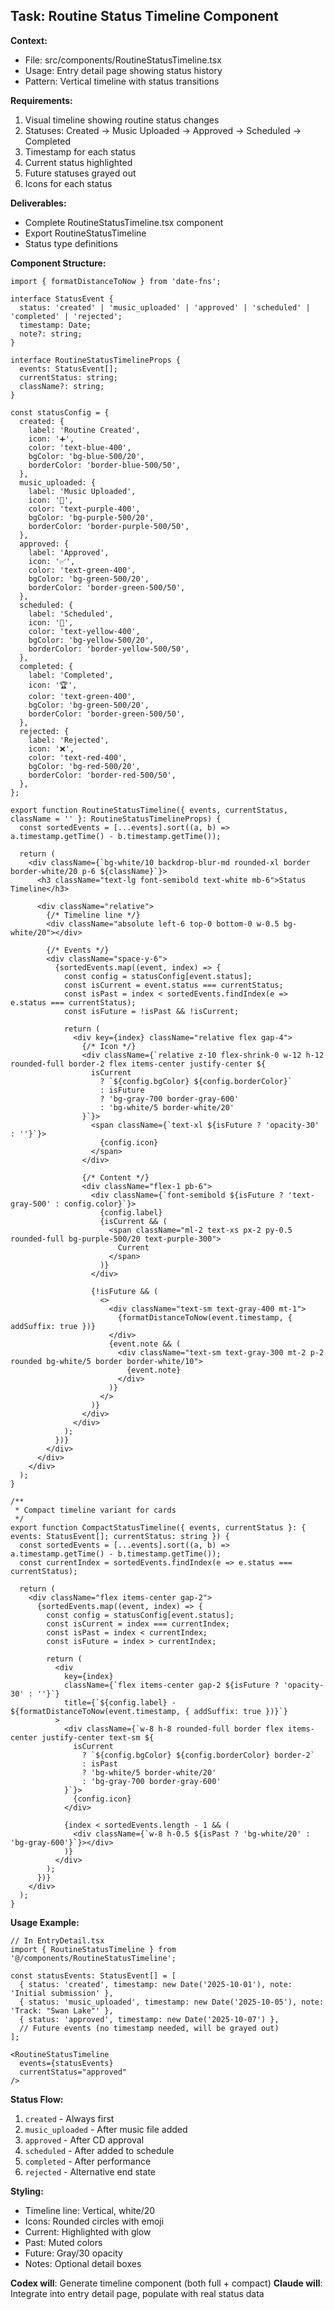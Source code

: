 ## Task: Routine Status Timeline Component

**Context:**
- File: src/components/RoutineStatusTimeline.tsx
- Usage: Entry detail page showing status history
- Pattern: Vertical timeline with status transitions

**Requirements:**
1. Visual timeline showing routine status changes
2. Statuses: Created → Music Uploaded → Approved → Scheduled → Completed
3. Timestamp for each status
4. Current status highlighted
5. Future statuses grayed out
6. Icons for each status

**Deliverables:**
- Complete RoutineStatusTimeline.tsx component
- Export RoutineStatusTimeline
- Status type definitions

**Component Structure:**
```tsx
import { formatDistanceToNow } from 'date-fns';

interface StatusEvent {
  status: 'created' | 'music_uploaded' | 'approved' | 'scheduled' | 'completed' | 'rejected';
  timestamp: Date;
  note?: string;
}

interface RoutineStatusTimelineProps {
  events: StatusEvent[];
  currentStatus: string;
  className?: string;
}

const statusConfig = {
  created: {
    label: 'Routine Created',
    icon: '➕',
    color: 'text-blue-400',
    bgColor: 'bg-blue-500/20',
    borderColor: 'border-blue-500/50',
  },
  music_uploaded: {
    label: 'Music Uploaded',
    icon: '🎵',
    color: 'text-purple-400',
    bgColor: 'bg-purple-500/20',
    borderColor: 'border-purple-500/50',
  },
  approved: {
    label: 'Approved',
    icon: '✅',
    color: 'text-green-400',
    bgColor: 'bg-green-500/20',
    borderColor: 'border-green-500/50',
  },
  scheduled: {
    label: 'Scheduled',
    icon: '📅',
    color: 'text-yellow-400',
    bgColor: 'bg-yellow-500/20',
    borderColor: 'border-yellow-500/50',
  },
  completed: {
    label: 'Completed',
    icon: '🏆',
    color: 'text-green-400',
    bgColor: 'bg-green-500/20',
    borderColor: 'border-green-500/50',
  },
  rejected: {
    label: 'Rejected',
    icon: '❌',
    color: 'text-red-400',
    bgColor: 'bg-red-500/20',
    borderColor: 'border-red-500/50',
  },
};

export function RoutineStatusTimeline({ events, currentStatus, className = '' }: RoutineStatusTimelineProps) {
  const sortedEvents = [...events].sort((a, b) => a.timestamp.getTime() - b.timestamp.getTime());

  return (
    <div className={`bg-white/10 backdrop-blur-md rounded-xl border border-white/20 p-6 ${className}`}>
      <h3 className="text-lg font-semibold text-white mb-6">Status Timeline</h3>

      <div className="relative">
        {/* Timeline line */}
        <div className="absolute left-6 top-0 bottom-0 w-0.5 bg-white/20"></div>

        {/* Events */}
        <div className="space-y-6">
          {sortedEvents.map((event, index) => {
            const config = statusConfig[event.status];
            const isCurrent = event.status === currentStatus;
            const isPast = index < sortedEvents.findIndex(e => e.status === currentStatus);
            const isFuture = !isPast && !isCurrent;

            return (
              <div key={index} className="relative flex gap-4">
                {/* Icon */}
                <div className={`relative z-10 flex-shrink-0 w-12 h-12 rounded-full border-2 flex items-center justify-center ${
                  isCurrent
                    ? `${config.bgColor} ${config.borderColor}`
                    : isFuture
                    ? 'bg-gray-700 border-gray-600'
                    : 'bg-white/5 border-white/20'
                }`}>
                  <span className={`text-xl ${isFuture ? 'opacity-30' : ''}`}>
                    {config.icon}
                  </span>
                </div>

                {/* Content */}
                <div className="flex-1 pb-6">
                  <div className={`font-semibold ${isFuture ? 'text-gray-500' : config.color}`}>
                    {config.label}
                    {isCurrent && (
                      <span className="ml-2 text-xs px-2 py-0.5 rounded-full bg-purple-500/20 text-purple-300">
                        Current
                      </span>
                    )}
                  </div>

                  {!isFuture && (
                    <>
                      <div className="text-sm text-gray-400 mt-1">
                        {formatDistanceToNow(event.timestamp, { addSuffix: true })}
                      </div>
                      {event.note && (
                        <div className="text-sm text-gray-300 mt-2 p-2 rounded bg-white/5 border border-white/10">
                          {event.note}
                        </div>
                      )}
                    </>
                  )}
                </div>
              </div>
            );
          })}
        </div>
      </div>
    </div>
  );
}

/**
 * Compact timeline variant for cards
 */
export function CompactStatusTimeline({ events, currentStatus }: { events: StatusEvent[]; currentStatus: string }) {
  const sortedEvents = [...events].sort((a, b) => a.timestamp.getTime() - b.timestamp.getTime());
  const currentIndex = sortedEvents.findIndex(e => e.status === currentStatus);

  return (
    <div className="flex items-center gap-2">
      {sortedEvents.map((event, index) => {
        const config = statusConfig[event.status];
        const isCurrent = index === currentIndex;
        const isPast = index < currentIndex;
        const isFuture = index > currentIndex;

        return (
          <div
            key={index}
            className={`flex items-center gap-2 ${isFuture ? 'opacity-30' : ''}`}
            title={`${config.label} - ${formatDistanceToNow(event.timestamp, { addSuffix: true })}`}
          >
            <div className={`w-8 h-8 rounded-full border flex items-center justify-center text-sm ${
              isCurrent
                ? `${config.bgColor} ${config.borderColor} border-2`
                : isPast
                ? 'bg-white/5 border-white/20'
                : 'bg-gray-700 border-gray-600'
            }`}>
              {config.icon}
            </div>

            {index < sortedEvents.length - 1 && (
              <div className={`w-8 h-0.5 ${isPast ? 'bg-white/20' : 'bg-gray-600'}`}></div>
            )}
          </div>
        );
      })}
    </div>
  );
}
```

**Usage Example:**
```tsx
// In EntryDetail.tsx
import { RoutineStatusTimeline } from '@/components/RoutineStatusTimeline';

const statusEvents: StatusEvent[] = [
  { status: 'created', timestamp: new Date('2025-10-01'), note: 'Initial submission' },
  { status: 'music_uploaded', timestamp: new Date('2025-10-05'), note: 'Track: "Swan Lake"' },
  { status: 'approved', timestamp: new Date('2025-10-07') },
  // Future events (no timestamp needed, will be grayed out)
];

<RoutineStatusTimeline
  events={statusEvents}
  currentStatus="approved"
/>
```

**Status Flow:**
1. `created` - Always first
2. `music_uploaded` - After music file added
3. `approved` - After CD approval
4. `scheduled` - After added to schedule
5. `completed` - After performance
6. `rejected` - Alternative end state

**Styling:**
- Timeline line: Vertical, white/20
- Icons: Rounded circles with emoji
- Current: Highlighted with glow
- Past: Muted colors
- Future: Gray/30 opacity
- Notes: Optional detail boxes

**Codex will**: Generate timeline component (both full + compact)
**Claude will**: Integrate into entry detail page, populate with real status data
